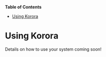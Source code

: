 

**Table of Contents**  

- [Using Korora](#using-korora)



<a name="using-korora"></a>
# Using Korora

Details on how to use your system coming soon!
